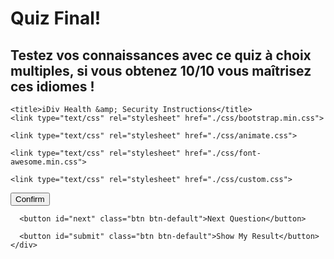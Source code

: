 <h1>Quiz Final!</h1>
<h2>Testez vos connaissances avec ce quiz à choix multiples, si vous obtenez 10/10 vous maîtrisez ces idiomes !</h2>


<!DOCTYPE html>

<html lang="en">
<head>
    <meta http-equiv="Content-Type" content="text/html; charset=UTF-8">
    <meta http-equiv="X-UA-Compatible" content="IE=edge">
    <meta name="viewport" content="width=device-width, initial-scale=1">
    <!-- The above 3 meta tags must come first in the head; any other head content must come after these tags -->
    <meta name="description" content="Multiple Choice Questions - iDiv Health & Security Instructions">
    <meta name="author" content="Christian Langer">
    <link rel="icon" href="">

    <title>iDiv Health &amp; Security Instructions</title>
    <link type="text/css" rel="stylesheet" href="./css/bootstrap.min.css">    
    
    <link type="text/css" rel="stylesheet" href="./css/animate.css">

    <link type="text/css" rel="stylesheet" href="./css/font-awesome.min.css">

    <link type="text/css" rel="stylesheet" href="./css/custom.css">



</head>

<body>
  
  <div id="center">
    <div class="quiz-container">
      <div id="quiz">
        <div id="quizquestionContainer">
          <div id="quizoptionContainer"></div>
          <div id="results"></div>
        </div>
        <div id="quizresultsContainer"></div>
      </div>
      <button id="confirm" class="btn btn-default">Confirm</button>

      <button id="next" class="btn btn-default">Next Question</button>

      <button id="submit" class="btn btn-default">Show My Result</button>
    </div>
    
  </div>
    
<!-- jQuery -->
<script src="./js/jquery.min.js"></script>
<!-- Bootstrap JS -->
<script type="text/javascript" src="./js/bootstrap.min.js"></script>
<!-- link and activate wow js -->
<script type="text/javascript" src="./js/wow.js"></script>
<script>
    new WOW().init();
</script>
<!-- Fetch Questions from JSON -->
<script type="text/javascript" src="./js/questions.js"></script>

<script>

  // wrap the whole quiz in an IIFE (immediately invoked function expression), 
  // which is a function that runs as soon as you define it. 
  // That way, your variables will stay out of global scope and your quiz won’t interfere with any other scripts running on the page.
    
  (function() {
  

  // -----------------------
  // Build the quiz
  // -----------------------

  function buildQuiz() {
    // we'll need a place to store the HTML output
    const output = [];

    // for each question...
    // we’re using an arrow function to perform our operations on each question. Because this is in a forEach loop, we get the current value, the index, and the array itself as parameters. We only need the current value and the index, which for our purposes, we’ll name currentQuestion and questionNumber respectively.
    myQuestions.forEach((currentQuestion, questionNumber) => {
      // we'll want to store the list of answer choices
      const answers = [];
      
      // and for each available answer...
      for (abc in currentQuestion.answers) {
        // ...add an HTML radio button
        // we’re using template literals, which are strings but more powerful. We’ll make use of the following features:
        // Multi-line capabilities
        // No more having to escape quotes within quotes because template literals use backticks instead
        // String interpolation, so you can embed JavaScript expressions right into your strings like this: ${code_goes_here}
        answers.push(
          `<input id="question${questionNumber}${abc}" type="radio" name="question${questionNumber}" class="with-font" value="${abc}"> 
          <label for="question${questionNumber}${abc}">${currentQuestion.answers[abc]}</label>`
        );
      }

      // add this question and its answers to the output
      output.push(
        `<div class="slide">
            <div id="bg">
              ${currentQuestion.background}
            </div>
            <div id="title" class="wow slideInDown"> 
              <h2>${currentQuestion.title}</h2>
            </div>
            <div class="question wow fadeIn" data-wow-delay="1s" data-wow-duration="2s"> 
              <p>${currentQuestion.question}</p>
            </div>
            <div class="answers wow fadeIn" data-wow-delay="2s" data-wow-duration="2s">
              <p>${answers.join("")}</p>
            </div>
         </div>`
      );

    });

    // finally combine our output list into one string of HTML and put it on the page
    quizContainer.innerHTML = output.join("");


  };

  // -----------------------
  // Show Answers
  // -----------------------


function showAnswer() {

    const answerTextContainers = quizContainer.querySelectorAll(".answers");

    const answersArray = [];

    // for each question...
    myQuestions.forEach((currentQuestion, questionNumber) => {

      
      const answerTextContainer = answerTextContainers[questionNumber];
      
      const selector2 = `input[name=question${questionNumber}]:checked`;

      const userAnswer2 = (answerTextContainer.querySelector(selector2) || {}).value;

      if (userAnswer2 == currentQuestion.correctAnswer ) {
        
        answersArray.push(
          `<div class="slide">
            <div class="answerText wow slideInRight">
              <p>${currentQuestion.correctAnswerText}</p>
            </div>
          </div>`
        );

      } else {

        answersArray.push(
          `<div class="slide">
            <div class="answerText wow slideInRight">
              <p>${currentQuestion.falseAnswerText}</p>
            </div>
          </div>`
        );

      }


    });

    // finally combine our results list into one string of HTML and put it on the page
    resultsTextContainer.innerHTML = answersArray.join("");

    // activate slide
    const answerSlides = resultsTextContainer.querySelectorAll(".slide");
    answerSlides[nSlide].classList.add("active-slide");
    nSlide = nSlide + 1;

    // Show Next Button
    nextButton.classList.remove("displaynone");
    // Disable Answers and Button
    confirmButton.classList.add("disabled");
    $('.answers').addClass('disabled');

    // Show Submit Button on last slide
    // slide Index: 0,1,2,3,4 and Slide length: 5 slides
    if (currentSlide === slides.length - 1) {
      submitButton.style.display = "inline-block";
    }

};




  // -----------------------
  // Show Results
  // -----------------------

  function showResults() {
    // gather answer containers from our quiz
    const answerContainers = quizContainer.querySelectorAll(".answers");

    // keep track of user's answers
    let numCorrect = 0;

    // for each question...
    myQuestions.forEach((currentQuestion, questionNumber) => {
      // find selected answer
      // First, we’re making sure we’re looking inside the answer container for the current question.
      const answerContainer = answerContainers[questionNumber];
      // In the next line, we’re defining a CSS selector that will let us find which radio button is checked.
      const selector = `input[name=question${questionNumber}]:checked`;
      // Then we’re using JavaScript’s querySelector to search for our CSS selector in the previously defined answerContainer. 
      // this means that we’ll find which answer’s radio button is checked. Finally, we can get the value of that answer by using .value.
      // But what if the user left an answer blank? Then using .value would cause an error because you can’t get the value of something that’s not there. 
      // To solve this, we’ve added ||, which means “or” and {} which is an empty object.
      const userAnswer = (answerContainer.querySelector(selector) || {}).value;
      // if answer is correct
      if (userAnswer === currentQuestion.correctAnswer) {
        // add to the number of correct answers
        numCorrect++;
      }
    });

    // create dynamic quiz length
    const quizLength = Number(`${myQuestions.length}`);
    // calculate the half of the length
    const quizHalf = Number(`${myQuestions.length}`)/2;

    // show number of correct answers out of total
    if (numCorrect === quizLength) {
    resultsContainer.innerHTML = `<div class="wow slideInDown"><h2>Congratulations!</h2></div><div class="wow fadeIn" data-wow-delay="1s" data-wow-duration="2s"><p>Very good, you seem to be a pro!</p><p>You answered ${numCorrect} out of ${myQuestions.length} questions correct.</p><a href="http://geobon.org"><button class="btn btn-default">My Dashboard</button></a></div>`;
    } else if (numCorrect >= quizHalf && numCorrect < quizLength ) {
      resultsContainer.innerHTML = `<div class="wow slideInDown"><h2>Not bad...</h2></div><div class="wow fadeIn" data-wow-delay="1s" data-wow-duration="2s"><p>but not enough to be a winner.</p><p>You answered just ${numCorrect} out of ${myQuestions.length} questions correct.</p><a href="./index.html"><button id="playAgain" class="btn btn-default">Play again</button></a></div>`;
    } else {
      resultsContainer.innerHTML = `<div class="wow slideInDown"><h2>Very bad...</h2></div><div class="wow fadeIn" data-wow-delay="1s" data-wow-duration="2s"><p>You need to practice! All employees need to be familiar with the iDiv Health & Security rules.</p><p>You answered just ${numCorrect} out of ${myQuestions.length} questions correct.</p><a href="./index.html"><button id="playAgain" class="btn btn-default">Play again</button></a></div>`;
    }
    
    // switch off Title, Question and Answers
    $('#title h2').css('display','none');
    $('.question').css('display','none');
    $('.answers').css('display','none');
    submitButton.classList.add("displaynone");
    nextButton.classList.add("displaynone");
    confirmButton.classList.add("displaynone");
    resultsTextContainer.innerHTML = '';

  };


  // -----------------------
  // Show Slides
  // -----------------------


  function showSlide(n) {
    slides[currentSlide].classList.remove("active-slide");
    slides[n].classList.add("active-slide");
    currentSlide = n;
    
    // show confirmButton by default
    confirmButton.style.display = "inline-block";
    // and switch off other Buttons
    submitButton.style.display = "none";
    nextButton.classList.add("displaynone"); 
    
  };

  // -----------------------
  // Show Next Slide
  // -----------------------

  function showNextSlide() {
    
    showSlide(currentSlide + 1);

    resultsTextContainer.innerHTML = '';

    // show Answers Options and confirmButton again
    confirmButton.classList.remove("disabled");
    $('.answers').removeClass('disabled');

  };


  



  // -----------------------
  // Get HTML ID's for quiz
  // -----------------------

  const quizContainer = document.getElementById("quizoptionContainer");

  const resultsContainer = document.getElementById("results");

  const resultsTextContainer = document.getElementById("quizresultsContainer");

  

  // -----------------------
  // Display quiz right away
  // -----------------------

  buildQuiz();


  // -----------------------
  // Get HTML ID's for buttons & slides
  // -----------------------

  const confirmButton = document.getElementById("confirm");

  const nextButton = document.getElementById("next");

  const submitButton = document.getElementById("submit");

  const slides = document.querySelectorAll(".slide");

  const answers = document.querySelectorAll(".answers");

  // -----------------------
  // Show Starting Slide (Index)
  // -----------------------

  let currentSlide = 0;
  let nSlide = 0;
  showSlide(0);

  // -----------------------
  // Click Events
  // -----------------------

  confirmButton.addEventListener("click", showAnswer);

  nextButton.addEventListener("click", showNextSlide);

  submitButton.addEventListener("click", showResults);

})();

</script>

</body>
</html>
